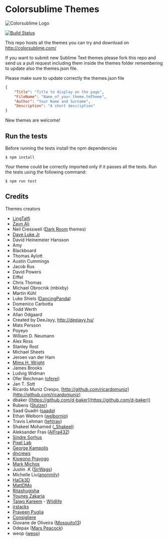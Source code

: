 Colorsublime Themes
===================
![Colorsublime Logo](http://colorsublime.com/img/ColorSublime_logo.png "Colorsublime")

[![Build Status](https://travis-ci.org/Colorsublime/Colorsublime-Themes.svg?branch=master)](https://travis-ci.org/Colorsublime/Colorsublime-Themes)

This repo hosts all the themes you can try and download on http://colorsublime.com/

If you want to submit new Sublime Text themes please fork this repo and send us a pull request including them inside the themes folder remembering to update also the themes.json file.

Please make sure to update correctly the themes.json file

```json
{
	"Title": "Title to display on the page",
	"FileName": "Name_of_your_theme.tmTheme",
	"Author": "Your Name and Surname",
	"Description": "A short description"
}
```

New themes are welcome!

## Run the tests

Before running the tests install the npm dependencies

```shell
$ npm install
```

Your theme could be correctly imported only if it passes all the tests.
Run the tests using the following command:

```shell
$ npm run test
```

## Credits

Themes creators
 - [LingTalfi](https://github.com/lingtalfi)
 - [Zayn Ali](https://twitter.com/zaynali53)
 - Neil Cresswell ([Dark Room](https://github.com/NeilCresswell/themes) themes)
 - [Dave Luke Jr](http://davelukejr.com)
 - David Heinemeier Hansson
 - Amy
 - Blackboard
 - Thomas Aylott
 - Austin Cummings
 - Jacob Rus
 - David Powers
 - Eiffel
 - Chris Thomas
 - Michael Obrocnik (mbixby)
 - Martin Kühl
 - Luke Shiels ([DancingPanda](https://github.com/shielsasaurus))
 - Domenico Carbotta
 - Todd Werth
 - Allan Odgaard
 - Created by DeeJayy, http://deejayy.hu/
 - Mats Persson
 - Poyeyo
 - William D. Neumann
 - Alex Ross
 - Stanley Rost
 - Michael Sheets
 - Jeroen van der Ham
 - [Mims H. Wright](https://github.com/mimshwright)
 - James Brooks
 - Ludvig Widman
 - Ofer Reichman ([oferei](http://oferei.com/))
 - Jan T. Sott
 - Ricardo Muniz Crespo, [http://github.com/ricardomuniz](http://github.com/ricardomuniz)
 - dbaker ([https://github.com/d-baker](https://github.com/d-baker))
 - Rubens ([Stulzer](https://github.com/stulzer))
 - Saad Quadri ([saadq](https://github.com/saadq))
 - Ethan Welborn ([welbornio](https://github.com/welbornio))
 - Travis Lehman ([tehtrav](http://twitter.com/tehtrav))
 - Shakeel Mohamed ([_Shakeel](http://twitter.com/_Shakeel))
 - Aleksander Fras ([AlFra432](http://twitter.com/AlFra432))
 - [Sindre Sorhus](http://sindresorhus.com)
 - [Pixel Lab](http://thinkpixellab.com/)
 - [George Kampolis](http://www.gkampolis.com)
 - [dncrews](http://github.com/dncrews)
 - [Kiswono Prayogo](http://github.com/kokizzu)
 - [Mark Michos](https://www.twitter.com/TheMarkWithK)
 - Justin .K ([SirWags](https://github.com/SirWags))
 - Michelle Liu([anonmily](http://github.com/anonmily))
 - [HaCk3D](https://github.com/HaCk3Dq)
 - [MattDMo](https://github.com/MattDMo)
 - [Ritashugisha](https://github.com/ritashugisha)
 - [Younes Zakaria](https://github.com/drcd)
 - [Taiwo Kareem](https://github.com/tushortz) - [Wildlife](https://packagecontrol.io/packages/Wildlife%20Color%20Scheme)
 - [irstacks](https://github.com/irstacks)
 - [Praveen Puglia](http://praveenpuglia.com)
 - [Consigliere](http://github.com/clthck)
 - Giovane de Oliveira ([Mosquito13](https://github.com/Mosquito13))
 - Odepax ([Mars Peacock](https://github.com/Odepax/mars-peacock))
 - weop ([weop](https://github.com/weop))
